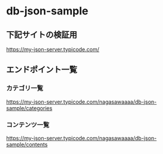# db-json-sample

## 下記サイトの検証用  
https://my-json-server.typicode.com/

## エンドポイント一覧

### カテゴリ一覧
https://my-json-server.typicode.com/nagasawaaaa/db-json-sample/categories

### コンテンツ一覧
https://my-json-server.typicode.com/nagasawaaaa/db-json-sample/contents
